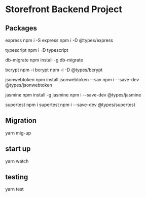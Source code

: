 # Storefront Backend Project

## Packages

express
npm i -S express 
npm i -D @types/express

typescript
npm i -D typescript

db-migrate
npm install -g db-migrate

bcrypt
npm -i bcrypt npm -i -D @types/bcrypt

jsonwebtoken
npm install jsonwebtoken --sav 
npm i --save-dev @types/jsonwebtoken

jasmine
npm install -g jasmine
npm i --save-dev @types/jasmine

supertest
npm i supertest 
npm i --save-dev @types/supertest

## Migration
yarn mig-up

## start up

yarn watch

## testing

yarn test